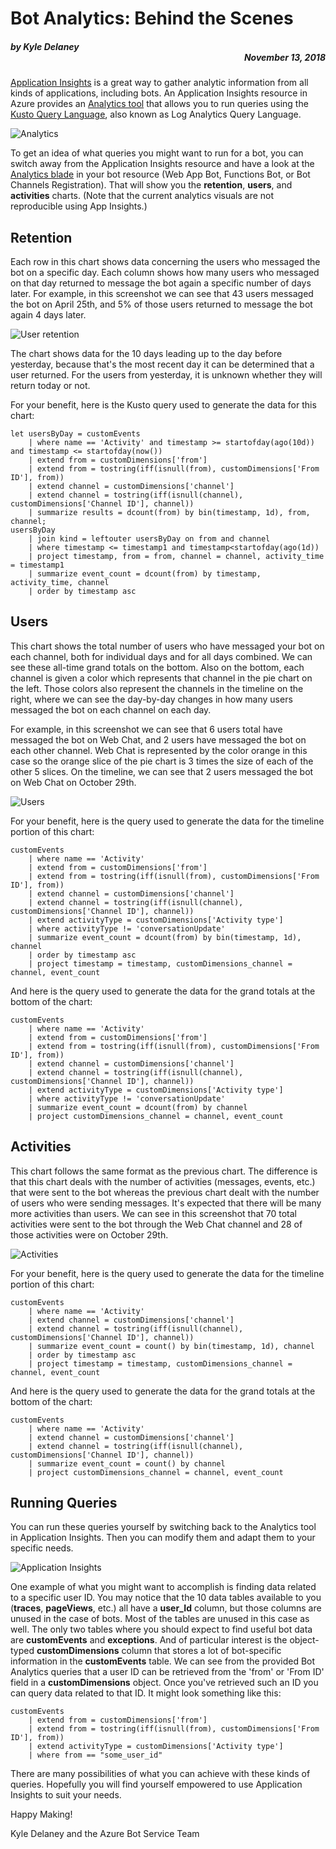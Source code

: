 # Bot Analytics: Behind the Scenes
##### by Kyle Delaney <div style="text-align: right">November 13, 2018</div>

[Application Insights](https://docs.microsoft.com/en-us/azure/application-insights/app-insights-overview) is a great way to gather analytic information from all kinds of applications, including bots. An Application Insights resource in Azure provides an [Analytics tool](https://docs.microsoft.com/en-us/azure/application-insights/app-insights-analytics) that allows you to run queries using the [Kusto Query Language](https://docs.microsoft.com/en-us/azure/kusto/query/tutorial), also known as Log Analytics Query Language. 

![Analytics](https://docs.microsoft.com/en-us/azure/application-insights/media/app-insights-analytics/001.png)

To get an idea of what queries you might want to run for a bot, you can switch away from the Application Insights resource and have a look at the [Analytics blade](https://docs.microsoft.com/en-us/azure/bot-service/bot-service-manage-analytics?view=azure-bot-service-4.0) in your bot resource (Web App Bot, Functions Bot, or Bot Channels Registration). That will show you the **retention**, **users**, and **activities** charts. (Note that the current analytics visuals are not reproducible using App Insights.)

## Retention

Each row in this chart shows data concerning the users who messaged the bot on a specific day. Each column shows how many users who messaged on that day returned to message the bot again a specific number of days later. For example, in this screenshot we can see that 43 users messaged the bot on April 25th, and 5% of those users returned to message the bot again 4 days later. 

![User retention](https://docs.microsoft.com/en-us/azure/bot-service/media/analytics-retention.png)

The chart shows data for the 10 days leading up to the day before yesterday, because that's the most recent day it can be determined that a user returned. For the users from yesterday, it is unknown whether they will return today or not.

For your benefit, here is the Kusto query used to generate the data for this chart:

	let usersByDay = customEvents
		| where name == 'Activity' and timestamp >= startofday(ago(10d)) and timestamp <= startofday(now())
		| extend from = customDimensions['from']
		| extend from = tostring(iff(isnull(from), customDimensions['From ID'], from))
		| extend channel = customDimensions['channel']
		| extend channel = tostring(iff(isnull(channel), customDimensions['Channel ID'], channel))
		| summarize results = dcount(from) by bin(timestamp, 1d), from, channel;
	usersByDay
		| join kind = leftouter usersByDay on from and channel
		| where timestamp <= timestamp1 and timestamp<startofday(ago(1d))
		| project timestamp, from = from, channel = channel, activity_time = timestamp1
		| summarize event_count = dcount(from) by timestamp, activity_time, channel
		| order by timestamp asc

## Users

This chart shows the total number of users who have messaged your bot on each channel, both for individual days and for all days combined. We can see these all-time grand totals on the bottom. Also on the bottom, each channel is given a color which represents that channel in the pie chart on the left. Those colors also represent the channels in the timeline on the right, where we can see the day-by-day changes in how many users messaged the bot on each channel on each day.

For example, in this screenshot we can see that 6 users total have messaged the bot on Web Chat, and 2 users have messaged the bot on each other channel. Web Chat is represented by the color orange in this case so the orange slice of the pie chart is 3 times the size of each of the other 5 slices. On the timeline, we can see that 2 users messaged the bot on Web Chat on October 29th.

![Users](https://i.stack.imgur.com/Z0deg.jpg)

For your benefit, here is the query used to generate the data for the timeline portion of this chart:

	customEvents
		| where name == 'Activity'
		| extend from = customDimensions['from']
		| extend from = tostring(iff(isnull(from), customDimensions['From ID'], from))
		| extend channel = customDimensions['channel']
		| extend channel = tostring(iff(isnull(channel), customDimensions['Channel ID'], channel))
		| extend activityType = customDimensions['Activity type']
		| where activityType != 'conversationUpdate'
		| summarize event_count = dcount(from) by bin(timestamp, 1d), channel
		| order by timestamp asc
		| project timestamp = timestamp, customDimensions_channel = channel, event_count

And here is the query used to generate the data for the grand totals at the bottom of the chart:

	customEvents
		| where name == 'Activity'
		| extend from = customDimensions['from']
		| extend from = tostring(iff(isnull(from), customDimensions['From ID'], from))
		| extend channel = customDimensions['channel']
		| extend channel = tostring(iff(isnull(channel), customDimensions['Channel ID'], channel))
		| extend activityType = customDimensions['Activity type']
		| where activityType != 'conversationUpdate'
		| summarize event_count = dcount(from) by channel
		| project customDimensions_channel = channel, event_count

## Activities

This chart follows the same format as the previous chart. The difference is that this chart deals with the number of activities (messages, events, etc.) that were sent to the bot whereas the previous chart dealt with the number of users who were sending messages. It's expected that there will be many more activities than users. We can see in this screenshot that 70 total activities were sent to the bot through the Web Chat channel and 28 of those activities were on October 29th.

![Activities](https://i.stack.imgur.com/8TUnX.jpg)

For your benefit, here is the query used to generate the data for the timeline portion of this chart:

	customEvents
		| where name == 'Activity'
		| extend channel = customDimensions['channel']
		| extend channel = tostring(iff(isnull(channel), customDimensions['Channel ID'], channel))
		| summarize event_count = count() by bin(timestamp, 1d), channel
		| order by timestamp asc
		| project timestamp = timestamp, customDimensions_channel = channel, event_count

And here is the query used to generate the data for the grand totals at the bottom of the chart:

	customEvents
		| where name == 'Activity'
		| extend channel = customDimensions['channel']
		| extend channel = tostring(iff(isnull(channel), customDimensions['Channel ID'], channel))
		| summarize event_count = count() by channel
		| project customDimensions_channel = channel, event_count

## Running Queries

You can run these queries yourself by switching back to the Analytics tool in Application Insights. Then you can modify them and adapt them to your specific needs.

![Application Insights](https://i.stack.imgur.com/9WaVD.jpg)

One example of what you might want to accomplish is finding data related to a specific user ID. You may notice that the 10 data tables available to you (**traces**, **pageViews**, etc.) all have a **user_Id** column, but those columns are unused in the case of bots. Most of the tables are unused in this case as well. The only two tables where you should expect to find useful bot data are **customEvents** and **exceptions**. And of particular interest is the object-typed **customDimensions** column that stores a lot of bot-specific information in the **customEvents** table. We can see from the provided Bot Analytics queries that a user ID can be retrieved from the 'from' or 'From ID' field in a **customDimensions** object. Once you've retrieved such an ID you can query data related to that ID. It might look something like this:

	customEvents
		| extend from = customDimensions['from']
		| extend from = tostring(iff(isnull(from), customDimensions['From ID'], from))
		| extend activityType = customDimensions['Activity type']
		| where from == "some_user_id"

There are many possibilities of what you can achieve with these kinds of queries. Hopefully you will find yourself empowered to use Application Insights to suit your needs.

Happy Making!

Kyle Delaney and the Azure Bot Service Team

[//]: # (
[![Users][1]][1]
[![Activities][2]][2]
[![User retention][3]][3]
  [1]: https://i.stack.imgur.com/Z0deg.jpg
  [2]: https://i.stack.imgur.com/8TUnX.jpg
  [3]: https://i.stack.imgur.com/ynx5N.jpg
)

[//]: # (
Examples of who this blog is for:
https://stackoverflow.com/questions/53149454/in-azure-bot-analytics-blade-how-do-i-get-data-on-a-specific-user-id
)
